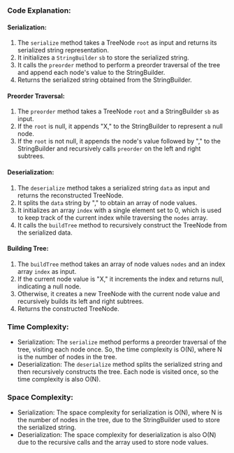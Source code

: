 ### Code Explanation:

#### Serialization:
1. The `serialize` method takes a TreeNode `root` as input and returns its serialized string representation.
2. It initializes a `StringBuilder` `sb` to store the serialized string.
3. It calls the `preorder` method to perform a preorder traversal of the tree and append each node's value to the StringBuilder.
4. Returns the serialized string obtained from the StringBuilder.

#### Preorder Traversal:
1. The `preorder` method takes a TreeNode `root` and a StringBuilder `sb` as input.
2. If the `root` is null, it appends "X," to the StringBuilder to represent a null node.
3. If the `root` is not null, it appends the node's value followed by "," to the StringBuilder and recursively calls `preorder` on the left and right subtrees.

#### Deserialization:
1. The `deserialize` method takes a serialized string `data` as input and returns the reconstructed TreeNode.
2. It splits the `data` string by "," to obtain an array of node values.
3. It initializes an array `index` with a single element set to 0, which is used to keep track of the current index while traversing the `nodes` array.
4. It calls the `buildTree` method to recursively construct the TreeNode from the serialized data.

#### Building Tree:
1. The `buildTree` method takes an array of node values `nodes` and an index array `index` as input.
2. If the current node value is "X," it increments the index and returns null, indicating a null node.
3. Otherwise, it creates a new TreeNode with the current node value and recursively builds its left and right subtrees.
4. Returns the constructed TreeNode.

### Time Complexity:
- Serialization: The `serialize` method performs a preorder traversal of the tree, visiting each node once. So, the time complexity is O(N), where N is the number of nodes in the tree.
- Deserialization: The `deserialize` method splits the serialized string and then recursively constructs the tree. Each node is visited once, so the time complexity is also O(N).

### Space Complexity:
- Serialization: The space complexity for serialization is O(N), where N is the number of nodes in the tree, due to the StringBuilder used to store the serialized string.
- Deserialization: The space complexity for deserialization is also O(N) due to the recursive calls and the array used to store node values.
